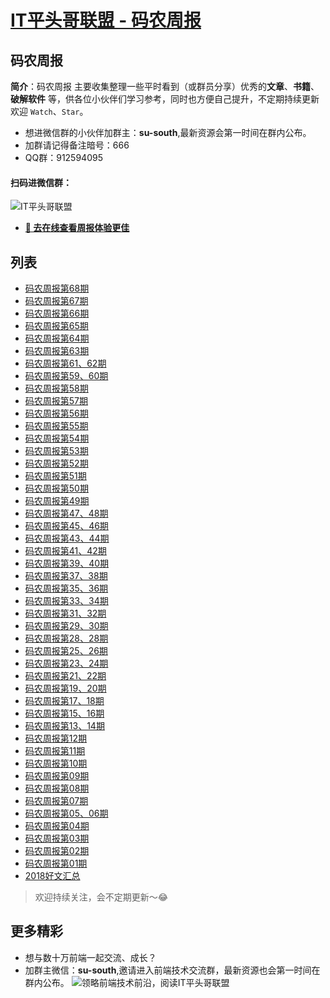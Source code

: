 
# [IT平头哥联盟 - 码农周报](https://susouth.com/ "@IT·平头哥联盟，码农书籍，苏南的专栏")

##  码农周报

**简介**：码农周报 主要收集整理一些平时看到（或群员分享）优秀的**文章**、**书籍**、**破解软件** 等，供各位小伙伴们学习参考，同时也方便自己提升，不定期持续更新欢迎 `Watch`、`Star`。
+ 想进微信群的小伙伴加群主：**su-south**,最新资源会第一时间在群内公布。
+ 加群请记得备注暗号：666
+ QQ群：912594095
#### 扫码进微信群：
![IT平头哥联盟](https://user-images.githubusercontent.com/18324563/55072435-11916a00-50c6-11e9-86ff-b906d7040c2d.png)


+ **[:lollipop: 去在线查看周报体验更佳](https://www.javascriptc.com/category/javascript-weekly)**

## 列表

+ [码农周报第68期](https://github.com/meibin08/free-programming-books/issues/82)
+ [码农周报第67期](https://github.com/meibin08/free-programming-books/issues/81)
+ [码农周报第66期](https://github.com/meibin08/free-programming-books/issues/80)
+ [码农周报第65期](https://github.com/meibin08/free-programming-books/issues/79)
+ [码农周报第64期](https://github.com/meibin08/free-programming-books/issues/78)
+ [码农周报第63期](https://github.com/meibin08/free-programming-books/issues/70)
+ [码农周报第61、62期](https://github.com/meibin08/free-programming-books/issues/69)
+ [码农周报第59、60期](https://github.com/meibin08/free-programming-books/issues/68)
+ [码农周报第58期](https://github.com/meibin08/free-programming-books/issues/67)
+ [码农周报第57期](https://github.com/meibin08/free-programming-books/issues/66)
+ [码农周报第56期](https://github.com/meibin08/free-programming-books/issues/65)
+ [码农周报第55期](https://github.com/meibin08/free-programming-books/issues/64)
+ [码农周报第54期](https://github.com/meibin08/free-programming-books/issues/63)
+ [码农周报第53期](https://github.com/meibin08/free-programming-books/issues/62)
+ [码农周报第52期](https://github.com/meibin08/free-programming-books/issues/61)
+ [码农周报第51期](https://github.com/meibin08/free-programming-books/issues/60)
+ [码农周报第50期](https://github.com/meibin08/free-programming-books/issues/59)
+ [码农周报第49期](https://github.com/meibin08/free-programming-books/issues/58)
+ [码农周报第47、48期](https://github.com/meibin08/free-programming-books/issues/57)
+ [码农周报第45、46期](https://github.com/meibin08/free-programming-books/issues/56)
+ [码农周报第43、44期](https://github.com/meibin08/free-programming-books/issues/55)
+ [码农周报第41、42期](https://github.com/meibin08/free-programming-books/issues/54)
+ [码农周报第39、40期](https://github.com/meibin08/free-programming-books/issues/53)
+ [码农周报第37、38期](https://github.com/meibin08/free-programming-books/issues/52)
+ [码农周报第35、36期](https://github.com/meibin08/free-programming-books/issues/51)
+ [码农周报第33、34期](https://github.com/meibin08/free-programming-books/issues/50)
+ [码农周报第31、32期](./programmer-32-week.md)
+ [码农周报第29、30期](./programmer-30-week.md)
+ [码农周报第28、28期](./programmer-28-week.md)
+ [码农周报第25、26期](./programmer-26-week.md)
+ [码农周报第23、24期](./programmer-24-week.md)
+ [码农周报第21、22期](./programmer-22-week.md)
+ [码农周报第19、20期](./programmer-20-week.md)
+ [码农周报第17、18期](./programmer-18-week.md)
+ [码农周报第15、16期](./programmer-16-week.md)
+ [码农周报第13、14期](./programmer-14-week.md)
+ [码农周报第12期](./programmer-12-week.md)
+ [码农周报第11期](./programmer-11-week.md)
+ [码农周报第10期](./programmer-10-week.md)
+ [码农周报第09期](./programmer-09-week.md)
+ [码农周报第08期](./programmer-08-week.md)
+ [码农周报第07期](./programmer-07-week.md)
+ [码农周报第05、06期](./programmer-05-week.md)
+ [码农周报第04期](./programmer-04-week.md)
+ [码农周报第03期](./programmer-03-week.md)
+ [码农周报第02期](./programmer-02-week.md)
+ [码农周报第01期](./programmer-01-week.md)
+ [2018好文汇总](./2018-summary.md "前端，2018好文汇总")


> 欢迎持续关注，会不定期更新～😂

更多精彩
-------
+ 想与数十万前端一起交流、成长？
+ 加群主微信：**su-south**,邀请进入前端技术交流群，最新资源也会第一时间在群内公布。
![领略前端技术前沿，阅读IT平头哥联盟](https://user-images.githubusercontent.com/18324563/70633966-608b2980-1c6c-11ea-8123-34f1fd13484e.png)


